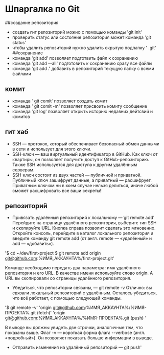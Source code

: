 # Шпаргалка по Git
##создание репозитория
* создать гит репозиторий можно с помощью команды 'git init'
* проверить статус или состояние репозитория может команда 'git status'
* чтобы удалить репозиторий нужно удалить скрытую подпапку ' .git'
##сохранение
* команда 'git add' позволяет подготвить файл к сохранению 
* команда 'git add --all' подготовить к сохранению сразу все файлы
* команда 'git add .' добавить в репозиторий текущую папку с всеми файлами
## комит
* команда ' git comit' позволяет создвть комит  
* команда ' git comit -m' позволяет присвоить комиту сообщение
* команда 'git log' позволяет открыть историю недавних дейтсвий и комитов
## гит хаб
* SSH — протокол, который обеспечивает безопасный обмен данными в сети и использует для этого ключи.
* SSH-ключ — ваш виртуальный идентификатор в GitHub. Как ключ от квартиры, он позволяет получить доступ к GitHub-репозиторию. Также SSH используется для доступа к другим удалённым серверам.
* SSH-ключ состоит из двух частей — публичной и приватной. Публичный ключ зашифрует данные, а приватный — расшифрует. Приватным ключом ни в коем случае нельзя делиться, иначе любой сможет расшифровать все ваши секреты!
## репозиторий 
* Привязать удалённый репозиторий к локальному —'git remote add'
Перейдите на страницу удалённого репозитория, выберите тип SSH и скопируйте URL. Кнопка справа позволит сделать это мгновенно.
Откройте консоль, перейдите в каталог локального репозитория и введите команду git remote add (от англ. remote — «удалённый» и add — «добавить»).

'$ cd ~/dev/first-project
$ git remote add origin git@github.com:%ИМЯ_АККАУНТА%/first-project.git' 

Команде необходимо передать два параметра: имя удалённого репозитория и его URL. В качестве имени используйте слово origin. А URL вы скопировали со страницы удалённого репозитория.

* Убедиться, что репозитории связаны, — git remote -v
Отлично: вы связали локальный репозиторий с удалённым. Осталось убедиться, что всё работает, с помощью следующей команды.

'$ git remote -v'
'origin    git@github.com:%ИМЯ_АККАУНТА%/%ИМЯ-ПРОЕКТА%.git (fetch)'
'origin    git@github.com:%ИМЯ_АККАУНТА%/%ИМЯ-ПРОЕКТА%.git (push) '

В выводе вы должны увидеть две строчки, аналогичные тем, что показаны выше.
Флаг -v — короткая форма флага --verbose (англ. «подробный»). Он позволяет показать больше информации в выводе.
* Отправить изменения на удалённый репозиторий —  git push'
